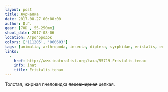 ```yaml
---
layout: post
title: Журчалка
date: 2017-08-27 00:00:00
author: Д.Г.
gear: [70D , 55-250mm]
shoot_date: 2017-08-06
location: Агрогородок
colors: ['111205', '060603']
tags: [animalia, arthropoda, insecta, diptera, syrphidae, eristalis, eristalis tenax]
links:
  -
    href: http://www.inaturalist.org/taxa/55719-Eristalis-tenax
    info: inat
    title: Eristalis tenax
---
```

Толстая, жирная пчеловидка ~~пассажирная~~ цепкая.

